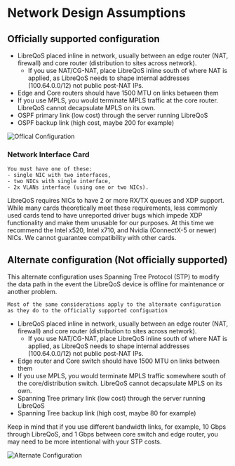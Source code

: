 # Network Design Assumptions

## Officially supported configuration

- LibreQoS placed inline in network, usually between an edge router (NAT, firewall) and core router (distribution to sites across network).
  - If you use NAT/CG-NAT, place LibreQoS inline south of where NAT is applied, as LibreQoS needs to shape internal addresses (100.64.0.0/12) not public post-NAT IPs.
- Edge and Core routers should have 1500 MTU on links between them
- If you use MPLS, you would terminate MPLS traffic at the core router. LibreQoS cannot decapsulate MPLS on its own.
- OSPF primary link (low cost) through the server running LibreQoS
- OSPF backup link (high cost, maybe 200 for example)

![Offical Configuration](https://raw.githubusercontent.com/LibreQoE/LibreQoS/main/docs/design.png)

### Network Interface Card

```{note}
You must have one of these:
- single NIC with two interfaces,
- two NICs with single interface,
- 2x VLANs interface (using one or two NICs).
```

LibreQoS requires NICs to have 2 or more RX/TX queues and XDP support. While many cards theoretically meet these requirements, less commonly used cards tend to have unreported driver bugs which impede XDP functionality and make them unusable for our purposes. At this time we recommend the Intel x520, Intel x710, and Nvidia (ConnectX-5 or newer) NICs. We cannot guarantee compatibility with other cards.

## Alternate configuration (Not officially supported)

This alternate configuration uses Spanning Tree Protocol (STP) to modify the data path in the event the LibreQoS device is offline for maintenance or another problem.

```{note}
Most of the same considerations apply to the alternate configuration as they do to the officially supported configuation
```

- LibreQoS placed inline in network, usually between an edge router (NAT, firewall) and core router (distribution to sites across network).
  - If you use NAT/CG-NAT, place LibreQoS inline south of where NAT is applied, as LibreQoS needs to shape internal addresses (100.64.0.0/12) not public post-NAT IPs.
- Edge router and Core switch should have 1500 MTU on links between them
- If you use MPLS, you would terminate MPLS traffic somewhere south of the core/distribution switch. LibreQoS cannot decapsulate MPLS on its own.
- Spanning Tree primary link (low cost) through the server running LibreQoS
- Spanning Tree backup link (high cost, maybe 80 for example)

Keep in mind that if you use different bandwidth links, for example, 10 Gbps through LibreQoS, and 1 Gbps between core switch and edge router, you may need to be more intentional with your STP costs.

![Alternate Configuration](../stp-diagram.png)
